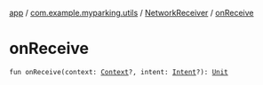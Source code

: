 [app](../../index.md) / [com.example.myparking.utils](../index.md) / [NetworkReceiver](index.md) / [onReceive](./on-receive.md)

# onReceive

`fun onReceive(context: `[`Context`](https://developer.android.com/reference/android/content/Context.html)`?, intent: `[`Intent`](https://developer.android.com/reference/android/content/Intent.html)`?): `[`Unit`](https://kotlinlang.org/api/latest/jvm/stdlib/kotlin/-unit/index.html)